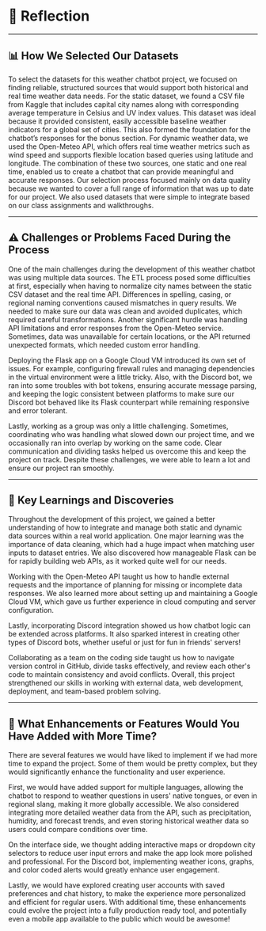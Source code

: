 # 📘 Reflection

---

## **📊 How We Selected Our Datasets**

To select the datasets for this weather chatbot project, we focused on finding reliable, structured sources that would support both historical and real time weather data needs. For the static dataset, we found a CSV file from Kaggle that includes capital city names along with corresponding average temperature in Celsius and UV index values. This dataset was ideal because it provided consistent, easily accessible baseline weather indicators for a global set of cities. This also formed the foundation for the chatbot’s responses for the bonus section. For dynamic weather data, we used the Open-Meteo API, which offers real time weather metrics such as wind speed and supports flexible location based queries using latitude and longitude. The combination of these two sources, one static and one real time, enabled us to create a chatbot that can provide meaningful and accurate responses. Our selection process focused mainly on data quality because we wanted to cover a full range of information that was up to date for our project. We also used datasets that were simple to integrate based on our class assignments and walkthroughs.

---

## **⚠️ Challenges or Problems Faced During the Process**

One of the main challenges during the development of this weather chatbot was using multiple data sources. The ETL process posed some difficulties at first, especially when having to normalize city names between the static CSV dataset and the real time API. Differences in spelling, casing, or regional naming conventions caused mismatches in query results. We needed to make sure our data was clean and avoided duplicates, which required careful transformations. Another significant hurdle was handling API limitations and error responses from the Open-Meteo service. Sometimes, data was unavailable for certain locations, or the API returned unexpected formats, which needed custom error handling.

Deploying the Flask app on a Google Cloud VM introduced its own set of issues. For example, configuring firewall rules and managing dependencies in the virtual environment were a little tricky. Also, with the Discord bot, we ran into some troubles with bot tokens, ensuring accurate message parsing, and keeping the logic consistent between platforms to make sure our Discord bot behaved like its Flask counterpart while remaining responsive and error tolerant.

Lastly, working as a group was only a little challenging. Sometimes, coordinating who was handling what slowed down our project time, and we occasionally ran into overlap by working on the same code. Clear communication and dividing tasks helped us overcome this and keep the project on track. Despite these challenges, we were able to learn a lot and ensure our project ran smoothly.

---

## **🧠 Key Learnings and Discoveries**

Throughout the development of this project, we gained a better understanding of how to integrate and manage both static and dynamic data sources within a real world application. One major learning was the importance of data cleaning, which had a huge impact when matching user inputs to dataset entries. We also discovered how manageable Flask can be for rapidly building web APIs, as it worked quite well for our needs.

Working with the Open-Meteo API taught us how to handle external requests and the importance of planning for missing or incomplete data responses. We also learned more about setting up and maintaining a Google Cloud VM, which gave us further experience in cloud computing and server configuration.

Lastly, incorporating Discord integration showed us how chatbot logic can be extended across platforms. It also sparked interest in creating other types of Discord bots, whether useful or just for fun in friends' servers!

Collaborating as a team on the coding side taught us how to navigate version control in GitHub, divide tasks effectively, and review each other's code to maintain consistency and avoid conflicts. Overall, this project strengthened our skills in working with external data, web development, deployment, and team-based problem solving.

---

## **🚀 What Enhancements or Features Would You Have Added with More Time?**

There are several features we would have liked to implement if we had more time to expand the project. Some of them would be pretty complex, but they would significantly enhance the functionality and user experience. 

First, we would have added support for multiple languages, allowing the chatbot to respond to weather questions in users' native tongues, or even in regional slang, making it more globally accessible. We also considered integrating more detailed weather data from the API, such as precipitation, humidity, and forecast trends, and even storing historical weather data so users could compare conditions over time.

On the interface side, we thought adding interactive maps or dropdown city selectors to reduce user input errors and make the app look more polished and professional. For the Discord bot, implementing weather icons, graphs, and color coded alerts would greatly enhance user engagement.

Lastly, we would have explored creating user accounts with saved preferences and chat history, to make the experience more personalized and efficient for regular users. With additional time, these enhancements could evolve the project into a fully production ready tool, and potentially even a mobile app available to the public which would be awesome!
